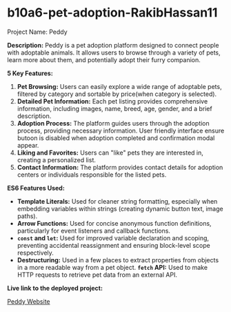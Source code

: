 # b10a6-pet-adoption-RakibHassan11
Project Name: Peddy

**Description:** Peddy is a pet adoption platform designed to connect people with adoptable animals. It allows users to browse through a variety of pets, learn more about them, and potentially adopt their furry companion.

**5 Key Features:**

1. **Pet Browsing:** Users can easily explore a wide range of adoptable pets, filtered by category and sortable by price(when category is selected).
2. **Detailed Pet Information:** Each pet listing provides comprehensive information, including images, name, breed, age, gender, and a brief description.
3. **Adoption Process:** The platform guides users through the adoption process, providing necessary information. User friendly interface ensure butoon is disabled when adoption completed and confirmation modal appear.
4. **Liking and Favorites:** Users can "like" pets they are interested in, creating a personalized list.
5. **Contact Information:** The platform provides contact details for adoption centers or individuals responsible for the listed pets.

**ES6 Features Used:**

* **Template Literals:** Used for cleaner string formatting, especially when embedding variables within strings (creating dynamic button text, image paths).
* **Arrow Functions:** Used for concise anonymous function definitions, particularly for event listeners and callback functions.
* **`const` and `let`:** Used for improved variable declaration and scoping, preventing accidental reassignment and ensuring block-level scope respectively.
* **Destructuring:** Used in a few places to extract properties from objects in a more readable way from a pet object.
 **`fetch` API:** Used to make HTTP requests to retrieve pet data from an external API.

 **Live link to the deployed project:**

[Peddy Website](assignment-10-peddy.surge.sh)
